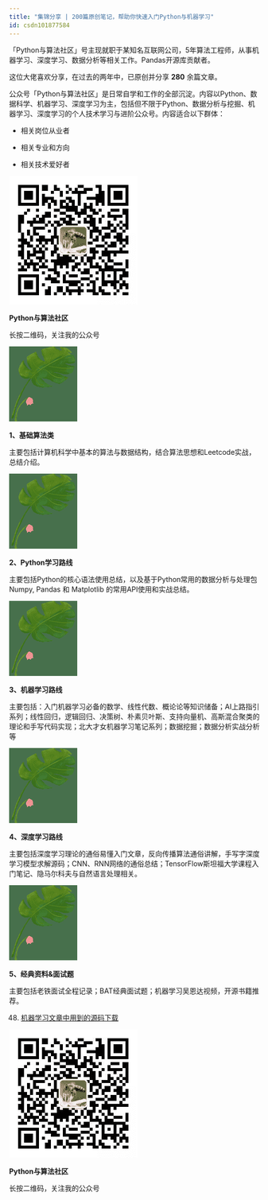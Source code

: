 ```yaml
---
title: "集锦分享 | 200篇原创笔记，帮助你快速入门Python与机器学习"
id: csdn101877584
---
```


「Python与算法社区」号主现就职于某知名互联网公司，5年算法工程师，从事机器学习、深度学习、数据分析等相关工作。Pandas开源库贡献者。

这位大佬喜欢分享，在过去的两年中，已原创并分享 **280** 余篇文章。

公众号「Python与算法社区」是日常自学和工作的全部沉淀。内容以Python、数据科学、机器学习、深度学习为主，包括但不限于Python、数据分析与挖掘、机器学习、深度学习的个人技术学习与进阶公众号。内容适合以下群体：

*   相关岗位从业者

*   相关专业和方向

*   相关技术爱好者

![640?wx_fmt=jpeg](../img/3d407be313f15946853695a5315b7ec3.png)

**Python与算法社区**

长按二维码，关注我的公众号

![640?wx_fmt=gif](../img/24dd37521bbe040b5ddbb414b4eb79c9.png)

**1、基础算法类** 

主要包括计算机科学中基本的算法与数据结构，结合算法思想和Leetcode实战，总结介绍。

![640?wx_fmt=gif](../img/24dd37521bbe040b5ddbb414b4eb79c9.png)

**2、Python学习路线** 

主要包括Python的核心语法使用总结，以及基于Python常用的数据分析与处理包Numpy, Pandas 和 Matplotlib 的常用API使用和实战总结。

![640?wx_fmt=gif](../img/24dd37521bbe040b5ddbb414b4eb79c9.png)

**3、机器学习路线** 

主要包括：入门机器学习必备的数学、线性代数、概论论等知识储备；AI上路指引系列；线性回归，逻辑回归、决策树、朴素贝叶斯、支持向量机、高斯混合聚类的理论和手写代码实现；北大才女机器学习笔记系列；数据挖掘；数据分析实战分析等

![640?wx_fmt=gif](../img/24dd37521bbe040b5ddbb414b4eb79c9.png)

**4、深度学习路线** 

主要包括深度学习理论的通俗易懂入门文章，反向传播算法通俗讲解，手写字深度学习模型求解源码；CNN、RNN网络的通俗总结；TensorFlow斯坦福大学课程入门笔记、隐马尔科夫与自然语言处理相关。

![640?wx_fmt=gif](../img/24dd37521bbe040b5ddbb414b4eb79c9.png)

**5、经典资料&面试题** 

主要包括老铁面试全程记录；BAT经典面试题；机器学习吴恩达视频，开源书籍推荐。

48.  [机器学习文章中用到的源码下载](https://mp.weixin.qq.com/s?__biz=MzI3NTkyMjA4NA==&mid=2247484810&idx=2&sn=dbd1d8c5e5f09e3622a30e585699e261&scene=21#wechat_redirect)

![640?wx_fmt=jpeg](../img/3d407be313f15946853695a5315b7ec3.png)

**Python与算法社区**

长按二维码，关注我的公众号